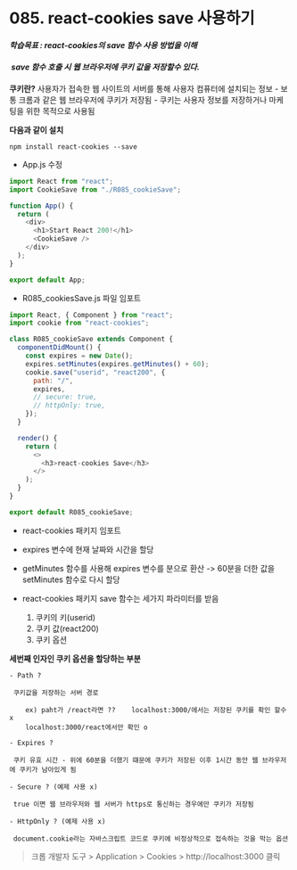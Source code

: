# 085. react-cookies save 사용하기

#### **_학습목표 : react-cookies의 save 함수 사용 방법을 이해_**

####  **_save 함수 호출 시 웹 브라우저에 쿠키 값을 저장할수 있다._** 

**쿠키란?**
    사용자가 접속한 웹 사이트의 서버를 통해 사용자 컴퓨터에 설치되는 정보
        - 보통 크롬과 같은 웹 브라우저에 쿠키가 저장됨
        - 쿠키는 사용자 정보를 저장하거나 마케팅을 위한 목적으로 사용됨


**다음과 같이 설치**
```
npm install react-cookies --save
```

-   App.js 수정

```js
import React from "react";
import CookieSave from "./R085_cookieSave";

function App() {
  return (
    <div>
      <h1>Start React 200!</h1>
      <CookieSave />
    </div>
  );
}

export default App;

```

  
  
  

-   R085_cookiesSave.js 파일 임포트  
      
      
      
    

```js
import React, { Component } from "react";
import cookie from "react-cookies";

class R085_cookieSave extends Component {
  componentDidMount() {
    const expires = new Date();
    expires.setMinutes(expires.getMinutes() + 60);
    cookie.save("userid", "react200", {
      path: "/",
      expires,
      // secure: true,
      // httpOnly: true,
    });
  }

  render() {
    return (
      <>
        <h3>react-cookies Save</h3>
      </>
    );
  }
}

export default R085_cookieSave;

```

- react-cookies 패키지 임포트
- expires 변수에 현재 날짜와 시간을 할당
- getMinutes 함수를 사용해 expires 변수를 분으로 환산 -> 60분을 더한 값을 setMinutes 함수로 다시 할당

- react-cookies 패키지 save 함수는 세가지 파라미터를 받음

    1. 쿠키의 키(userid)
    2. 쿠키 값(react200)
    3. 쿠키 옵션

**세번째 인자인 쿠키 옵션을 할당하는 부분**

    - Path ?

     쿠키값을 저장하는 서버 경로

        ex) paht가 /react라면 ??    localhost:3000/에서는 저장된 쿠키를 확인 할수 x
        localhost:3000/react에서만 확인 o
        
    - Expires ? 
     
     쿠키 유효 시간 - 위에 60분을 더했기 떄문에 쿠키가 저장된 이후 1시간 동안 웹 브라우저에 쿠키가 남아있게 됨

    - Secure ? (예제 사용 x)

     true 이면 웹 브라우저와 웹 서버가 https로 통신하는 경우에만 쿠키가 저장됨

    - HttpOnly ? (예제 사용 x)

     document.cookie라는 자바스크립트 코드로 쿠키에 비정상적으로 접속하는 것을 막는 옵션
    

> 크롭 개발자 도구 > Application > Cookies > http://localhost:3000 클릭 